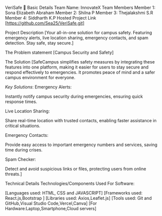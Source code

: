VeriSafe 🎯
Basic Details
Team Name: InnovateX
Team Members
Member 1: Sona Elizabeth Abraham
Member 2: Shilna P
Member 3: Thejalakshmi S.R
Member 4: Siddharth K.P
Hosted Project Link
[https://github.com/Sea25/VeriSafe.git]

Project Description
[Your all-in-one solution for campus safety. Featuring emergency alerts, live location sharing, emergency contacts, and spam detection. Stay safe, stay secure.]

The Problem statement
[Campus Security and Safety]

The Solution
[SafeCampus simplifies safety measures by integrating these features into one platform, making it easier for users to stay secure and respond effectively to emergencies. It promotes peace of mind and a safer campus environment for everyone.

*Key Solutions*:
Emergency Alerts:

Instantly notify campus security during emergencies, ensuring quick response times.

Live Location Sharing:

Share real-time location with trusted contacts, enabling faster assistance in critical situations.

Emergency Contacts:

Provide easy access to important emergency numbers and services, saving time during crises.

Spam Checker:

Detect and avoid suspicious links or files, protecting users from online threats.]

Technical Details
Technologies/Components Used
For Software:

[Languages used: HTML, CSS and JAVASCRIPT]
[Frameworks used: React.js,Bootstrap ]
[Libraries used: Axios,Leaflet.js]
[Tools used: Git and GitHub,Visual Studio Code,Vercel,Canva]
[For Hardware:Laptop,Smartphone,Cloud servers]
